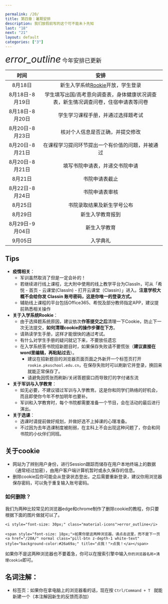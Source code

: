 ```yaml
---

permalink: /20/
title: 第四章：暑期安排
description: 我们放假前写的这个可不能未卜先知
last: "18"
next: "21"
layout: default
categories: ["3"]
---
```




<div class="card-panel flex-center accent-text">
    <i style="font-size: 30px;" class="material-icons">error_outline</i>
    <span style="font-size: 18px;">今年安排已更新</span>
</div>

|时间|安排|
|:-:|:-:|
|8月18日|新生入学系统[Rookie](http://rookie.pkuschool.edu.cn)开放，学生登录|
|8月18日-8月19日|学生填写出国/高考意向调查表，身体健康状况调查表，新生情况调查问卷，住宿申请表等问卷|
|8月18日-8月20日|学生学习课程手册，并通过选择题考试|
|8月20日-8月23日|核对个人信息是否正确，并提交修改|
|8月20日-8月21日|在课程学习提问环节提出一个有价值的问题，并被通过|
|8月20日-8月21日|填写书院申请表，并递交书院申请|
|8月21日|书院申请表截止|
|8月22日-8月24日|书院申请表审核|
|8月25日|书院录取结果及新生学号公布|
|8月29日|新生入学教育报到|
|8月29日-9月04日|新生入学教育|
|9月05日|入学典礼|

<!-- [原文](https://mp.weixin.qq.com/s/Q9BAHTFGSzGRpdws7zcbvA) -->

## Tips

- **疫情相关**：
  - 军训虽然取消了但是一定会补的！
  - 若继续进行线上课程，北大附中使用的线上教学平台为ClassIn，可从「希悦 - 首页 - 云课堂(ClassIn) - 打开云课堂（Classin）」进入。**注意学校大概不会给你发 Classin 账号密码，这是你唯一的登录方式。**
  - 辅助线上课程的平台包括Office365、希悦及部分教师指定APP，建议提前熟悉相关操作
- **关于入学系统Rookie**：
  - 由于选择题系统原因，建议依次**作答提交之后**清理一下Cookie，防止下一次无法提交，**如何清理cookie的操作步骤在下方**。
  - 请熟读学生手册，这样才能很快的通过考试。
  - 有什么对学生手册的疑问就记下来，不要放任遗忘
  - 在入学系统答书院招新题目时，如果保存失败请不要慌张（**建议直接在word里编辑，再粘贴过去**）。
    - 建议在招新题目的浏览器页面页面之外新开一个标签页打开```rookie.pkuschool.edu.cn```，在保存失败时可以刷新它并登录，换回来就能正常保存了。
    - 请避免因慌张而刷新/关闭答题窗口而导致打的字付诸东流
- **关于军训与入学教育**：
  - 如无必要，不建议错过军训与入学教育。这是你和同学们熟络的好机会，而且即使你今年不参加明年也要补。
  - 军训和入学教育时，每个书院都需要准备一个节目，会在活动的最后进行演出。
- **关于选课**：
  - 选课时请提前做好规划，并做好选不上掉课的心理准备。
  - 不过因为去年选课制度被削弱，在主科上不会出现这种问题了，你会和同书院的小伙伴们同班。  
	
## 关于cookie

- 网站为了辨别用户身份，进行Session跟踪而储存在用户本地终端上的数据（通常经过加密），由用户客户端计算机暂时或永久保存的信息。
- 删除cookie后你可能会从登录状态登出，之后需要重新登录，建议你用浏览器保存密码，可以免于重复输入账号密码。
### 如何删除？
我们为两种比较常见的浏览器edge和chrome制作了删除cookie的教程，你只要根据下面的图片做就可以了。  
 

<div class="card-panel flex-center accent-text">

    <i style="font-size: 30px;" class="material-icons">error_outline</i>

    <span style="font-size: 18px;">如果你是这两种浏览器，请点击这里，而不是下一页     <a href="/20A/" normal class="pill-btn z-depth-1 white-text" style="background-color:#26a69a;" title="点我！">点我！</a></span>

</div>  

如果你不是这两种浏览器也不要着急，你可以在搜索引擎中输入```你的浏览器名称+清理cookie```即可。


## 名词注解：

- 标签页：如果你在拿电脑上的浏览器看的话，现在按 ```Ctrl/Command + T ``` 就能新建一个（本注解因新生的反馈而添加）
